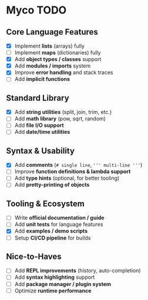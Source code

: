 # Myco TODO

## Core Language Features

* [x] Implement **lists** (arrays) fully
* [ ] Implement **maps** (dictionaries) fully
* [x] Add **object types / classes** support
* [x] Add **modules / imports** system
* [x] Improve **error handling** and stack traces
* [ ] Add **implicit functions**

## Standard Library

* [x] Add **string utilities** (split, join, trim, etc.)
* [ ] Add **math library** (pow, sqrt, random)
* [ ] Add **file I/O support**
* [ ] Add **date/time utilities**

## Syntax & Usability

* [x] Add **comments** (`# single line`, `''' multi-line '''`)
* [ ] Improve **function definitions & lambda support**
* [ ] Add **type hints** (optional, for better tooling)
* [ ] Add **pretty-printing of objects**

## Tooling & Ecosystem

* [ ] Write **official documentation / guide**
* [ ] Add **unit tests** for language features
* [x] Add **examples / demo scripts**
* [ ] Setup **CI/CD pipeline** for builds

## Nice-to-Haves

* [ ] Add **REPL improvements** (history, auto-completion)
* [ ] Add **syntax highlighting** support
* [ ] Add **package manager / plugin system**
* [ ] Optimize **runtime performance**

